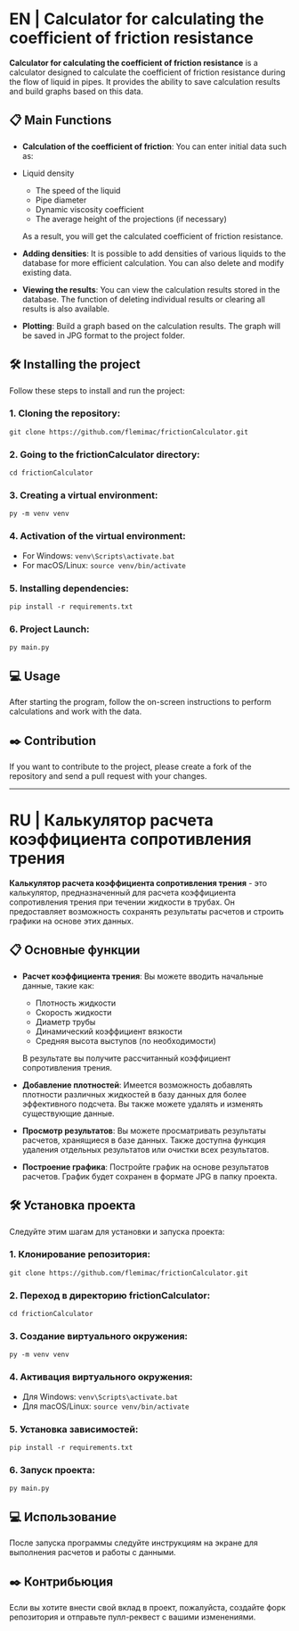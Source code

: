 # EN | Calculator for calculating the coefficient of friction resistance

**Calculator for calculating the coefficient of friction resistance** is a calculator designed to calculate the coefficient of friction resistance during the flow of liquid in pipes. It provides the ability to save calculation results and build graphs based on this data.

## 📋 Main Functions

- **Calculation of the coefficient of friction**:
You can enter initial data such as:
- Liquid density
  - The speed of the liquid
  - Pipe diameter
  - Dynamic viscosity coefficient
  - The average height of the projections (if necessary)

  As a result, you will get the calculated coefficient of friction resistance.

- **Adding densities**:
It is possible to add densities of various liquids to the database for more efficient calculation. You can also delete and modify existing data.

- **Viewing the results**:
You can view the calculation results stored in the database. The function of deleting individual results or clearing all results is also available.

- **Plotting**: 
  Build a graph based on the calculation results. The graph will be saved in JPG format to the project folder.

## 🛠️ Installing the project

Follow these steps to install and run the project:

### 1. **Cloning the repository**:
   

```git clone https://github.com/flemimac/frictionCalculator.git```

### 2. **Going to the frictionCalculator directory**:

```cd frictionCalculator```

### 3. **Creating a virtual environment**:

```py -m venv venv```

### 4. **Activation of the virtual environment**:
- For Windows: ```venv\Scripts\activate.bat```
- For macOS/Linux: ``source venv/bin/activate``

### 5. **Installing dependencies**:

```pip install -r requirements.txt```

### 6. **Project Launch**:

```py main.py```

## 💻 Usage

After starting the program, follow the on-screen instructions to perform calculations and work with the data.

## ✒️ Contribution

If you want to contribute to the project, please create a fork of the repository and send a pull request with your changes.

---

# RU | Калькулятор расчета коэффициента сопротивления трения

**Калькулятор расчета коэффициента сопротивления трения** - это калькулятор, предназначенный для расчета коэффициента сопротивления трения при течении жидкости в трубах. Он предоставляет возможность сохранять результаты расчетов и строить графики на основе этих данных.

## 📋 Основные функции

- **Расчет коэффициента трения**: 
  Вы можете вводить начальные данные, такие как:
  - Плотность жидкости
  - Скорость жидкости
  - Диаметр трубы
  - Динамический коэффициент вязкости
  - Средняя высота выступов (по необходимости)

  В результате вы получите рассчитанный коэффициент сопротивления трения.

- **Добавление плотностей**: 
  Имеется возможность добавлять плотности различных жидкостей в базу данных для более эффективного подсчета. Вы также можете удалять и изменять существующие данные.

- **Просмотр результатов**: 
  Вы можете просматривать результаты расчетов, хранящиеся в базе данных. Также доступна функция удаления отдельных результатов или очистки всех результатов.

- **Построение графика**: 
  Постройте график на основе результатов расчетов. График будет сохранен в формате JPG в папку проекта.

## 🛠️ Установка проекта

Следуйте этим шагам для установки и запуска проекта:

### 1. **Клонирование репозитория**:
   

```git clone https://github.com/flemimac/frictionCalculator.git```

### 2. **Переход в директорию frictionCalculator**:

```cd frictionCalculator```

### 3. **Создание виртуального окружения**:

```py -m venv venv```

### 4. **Активация виртуального окружения**:
- Для Windows: ```venv\Scripts\activate.bat```
- Для macOS/Linux: ```source venv/bin/activate```

### 5. **Установка зависимостей**:

```pip install -r requirements.txt```

### 6. **Запуск проекта**:

```py main.py```

## 💻 Использование

После запуска программы следуйте инструкциям на экране для выполнения расчетов и работы с данными.

## ✒️ Контрибьюция

Если вы хотите внести свой вклад в проект, пожалуйста, создайте форк репозитория и отправьте пулл-реквест с вашими изменениями.
